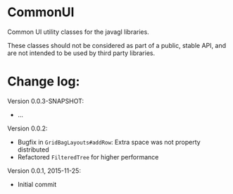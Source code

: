 # CommonUI

Common UI utility classes for the javagl libraries.

These classes should not be considered as part of a public, stable API, 
and are not intended to be used by third party libraries.


# Change log:

Version 0.0.3-SNAPSHOT:

* ...

Version 0.0.2:

* Bugfix in `GridBagLayouts#addRow`: Extra space was not property distributed
* Refactored `FilteredTree` for higher performance

     
Version 0.0.1, 2015-11-25:

* Initial commit
